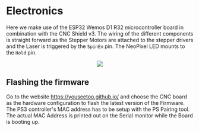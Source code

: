 
# Electronics

Here we make use of the ESP32 Wemos D1 R32 microcontroller board in combination with the CNC Shield v3. The wiring of the different components is straight forward as the Stepper Motors are attached to the stepper drivers and the Laser is triggered by the `SpinEn` pin. The NeoPixel LED mounts to the  `Hold` pin.

<p align="center">
<a href="#logo" name="logo"><img src="./IMAGES/UC2_STORM.png"></a>
</p>

## Flashing the firmware

Go to the website https://youseetoo.github.io/ and choose the CNC board as the hardware configuration to flash the latest version of the Firmware. The PS3 controller's MAC address has to be setup with the PS Pairing tool. The actual MAC Address is printed out on the Serial monitor while the Board is booting up.
